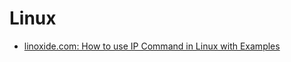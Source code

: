 # Linux
- [linoxide.com: How to use IP Command in Linux with Examples](https://linoxide.com/linux-command/use-ip-command-linux/)
